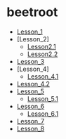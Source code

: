 # beetroot

* [Lesson_1](https://yuriy-ciber.github.io/beetroot/lesson_1)
* [Lesson_2]
  * [Lesson2.1](https://yuriy-ciber.github.io/beetroot/lesson_2/h_work2_form)
  * [Lesson2.2](https://yuriy-ciber.github.io/beetroot/lesson_2/h_work2_link)
* [Lesson_3](https://yuriy-ciber.github.io/beetroot/lesson_3)
* [Lesson_4]
  * [Lesson_4.1](https://yuriy-ciber.github.io/beetroot/lesson_4/01_simple)
 * [Lesson_4.2](https://yuriy-ciber.github.io/beetroot/lesson_4/02_hard)
* [Lesson_5](https://yuriy-ciber.github.io/beetroot/lesson_5)
  * [Lesson_5.1](https://yuriy-ciber.github.io/beetroot/lesson_5.1)
* [Lesson_6](https://yuriy-ciber.github.io/beetroot/lesson_6)
   * [Lesson_6.1](https://yuriy-ciber.github.io/beetroot/lesson_6.1)
* [Lesson_7](https://yuriy-ciber.github.io/beetroot/lesson_7)
* [Lesson_8](https://yuriy-ciber.github.io/beetroot/lesson_8)
